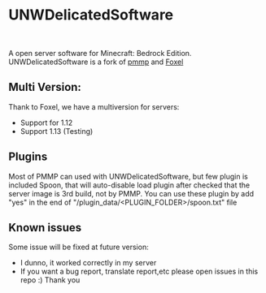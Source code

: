 <h1>UNWDelicatedSoftware</h1>
<br />

A open server software for Minecraft: Bedrock Edition. UNWDelicatedSoftware is a fork of [pmmp](https://github.com/pmmp/PocketMine-MP) and [Foxel](https://github.com/FoxelTeam/Foxel)

## Multi Version:
Thank to Foxel, we have a multiversion for servers:

+ Support for 1.12
+ Support 1.13 (Testing)

## Plugins

Most of PMMP can used with UNWDelicatedSoftware, but few plugin is included Spoon, that will auto-disable load plugin after checked that the server image is 3rd build, not by PMMP.
You can use these plugin by add "yes" in the end of "/plugin_data/<PLUGIN_FOLDER>/spoon.txt" file

## Known issues
Some issue will be fixed at future version:
+ I dunno, it worked correctly in my server
+ If you want a bug report, translate report,etc please open issues in this repo :) Thank you

